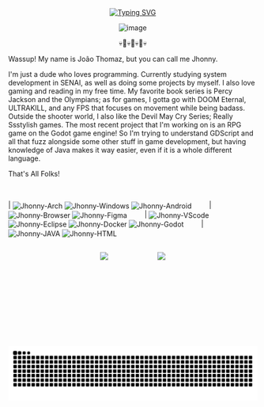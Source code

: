 <div align="center">
  <a href="https://git.io/typing-svg">
    <img src="https://readme-typing-svg.demolab.com?font=Rubik+code&weight=500&size=22&pause=1000&color=8B0000&center=true&vCenter=true&random=false&width=524&lines=+Welcome+to+my+fortress!" alt="Typing SVG">
  </a>
  <p allign"center"> <img width="600" height="600" alt="image" src="https://github.com/user-attachments/assets/e370449f-c801-4fab-9635-0c3ab89cd7b7" />
 <p allign"center"> 💀🎸💀🎸💀🎸💀
  
</div>  


<p allign"left"> Wassup! My name is João Thomaz, but you can call me Jhonny.
  
  I'm just a dude who loves programming. Currently studying system development in SENAI, as well as doing some projects by myself. I also love gaming and reading in my free time. My favorite book series is Percy Jackson and the Olympians; as for games, I gotta go with DOOM Eternal, ULTRAKILL, and any FPS that focuses on movement while being badass. Outside the shooter world, I also like the Devil May Cry Series; Really Ssstylish games. The most recent project that I'm working on is an RPG game on the Godot game engine! So I'm trying to understand GDScript and all that fuzz alongside some other stuff in game development, but having knowledge of Java makes it way easier, even if it is a whole different language. 
  
That's All Folks!

##
<div style="display: inline_block"><br>  
  |
  <img align="center" alt="Jhonny-Arch" height="30" width="40" src="https://cdn.jsdelivr.net/gh/devicons/devicon@latest/icons/archlinux/archlinux-original.svg" ">
  <img align="center" alt="Jhonny-Windows" height="30" width="40" src="https://cdn.jsdelivr.net/gh/devicons/devicon@latest/icons/windows11/windows11-original.svg" ">
  <img align="center" alt="Jhonny-Android" height="30" width="40" src="https://cdn.jsdelivr.net/gh/devicons/devicon@latest/icons/android/android-plain-wordmark.svg" ">
  &nbsp;&nbsp;&nbsp;&nbsp;&nbsp;&nbsp;&nbsp;&nbsp;|
  <img align="center" alt="Jhonny-Browser" height="30" width="40" src="https://cdn.jsdelivr.net/gh/devicons/devicon@latest/icons/opera/opera-original.svg" ">
  <img align="center" alt="Jhonny-Figma" height="30" width="40" src="https://cdn.jsdelivr.net/gh/devicons/devicon@latest/icons/figma/figma-original.svg" "> 
  &nbsp;&nbsp;&nbsp;&nbsp;&nbsp;&nbsp;&nbsp;&nbsp;|
  <img align="center" alt="Jhonny-VScode" height="30" width="40" src="https://cdn.jsdelivr.net/gh/devicons/devicon@latest/icons/vscode/vscode-original.svg" ">
  <img align="center" alt="Jhonny-Eclipse" height="30" width="40" src="https://cdn.jsdelivr.net/gh/devicons/devicon@latest/icons/eclipse/eclipse-original.svg" ">
  <img align="center" alt="Jhonny-Docker" heigh="30" width="40" src="https://cdn.jsdelivr.net/gh/devicons/devicon@latest/icons/docker/docker-original.svg" ">
  <img align="center" alt="Jhonny-Godot" height="30" width="40" src="https://cdn.jsdelivr.net/gh/devicons/devicon@latest/icons/godot/godot-original.svg" ">
  &nbsp;&nbsp;&nbsp;&nbsp;&nbsp;&nbsp;&nbsp;&nbsp;|
  <img align="center" alt="Jhonny-JAVA" height="30" width="40" src="https://cdn.jsdelivr.net/gh/devicons/devicon@latest/icons/java/java-original.svg" ">
  <img align="center" alt="Jhonny-HTML" height="30" width="40" src="https://cdn.jsdelivr.net/gh/devicons/devicon@latest/icons/html5/html5-original-wordmark.svg" "> 
</div>

##

 <div style="display: flex; justify-content: center; gap: 100px;"> 
    <img src="https://github-readme-stats.vercel.app/api?username=JhonnyThomazz&show_icons=true&theme=aura" style="height: 160px;" />
    <img src="https://github-readme-stats.vercel.app/api/top-langs/?username=JhonnyThomazz&layout=compact&theme=aura" style="height: 160px;" />
  </div>
  
##
<picture align="center">
  <source media="(prefers-color-scheme: dark)" srcset="https://raw.githubusercontent.com/JhonnyThomazz/JhonnyThomazz/output/github-contribution-grid-snake-dark.svg">
  <source media="(prefers-color-scheme: dark)" srcset="https://raw.githubusercontent.com/JhonnyThomazz/JhonnyThomazz/output/github-contribution-grid-snake-dark.svg">
  <img align="center" alt="github contribution grid snake animation" src="https://raw.githubusercontent.com/JhonnyThomazz/JhonnyThomazz/output/github-contribution-grid-snake.svg">
</picture>
